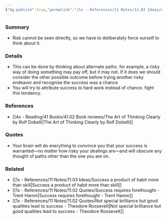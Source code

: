 ```yaml
---
{"dg-publish":true,"permalink":"/1x - References/11 Notes/11.03 Ideas/Alternative paths and risk not directly visible/","title":"Alternative paths and risk not directly visible","created":"2023-01-01T17:57:40.000+03:00","updated":"2024-02-14T20:18:36.163+03:00"}
---
```



### Summary
- Risk cannot be seen directly, so we have to deliberately force ourself to think about it.

### Details
- This can be done by thinking about alternate paths. for example, a risky way of doing something may pay off, but it may not. If it does we should consider the other possible outcome before trying another risky endeavor and recognise the success was a chance
- You will try to attribute success to hard work instead of chance. fight this tendancy.

### References
- [[4x - Reading/41 Books/41.02 Book reviews/The Art of Thinking Clearly by Rolf Dobelli\|The Art of Thinking Clearly by Rolf Dobelli]]

### Quotes
- Your brain will do everything to convince you that your success is warranted—no matter how risky your dealings are—and will obscure any thought of paths other than the one you are on.


### Related
- [[1x - References/11 Notes/11.03 Ideas/Success a product of habit more than skill\|Success a product of habit more than skill]]
- [[1x - References/11 Notes/11.02 Quotes/Success requires forethought - Trent Hamm\|Success requires forethought - Trent Hamm]]
- [[1x - References/11 Notes/11.02 Quotes/Not special brilliance but good qualities lead to success - Theodore Roosevelt\|Not special brilliance but good qualities lead to success - Theodore Roosevelt]]